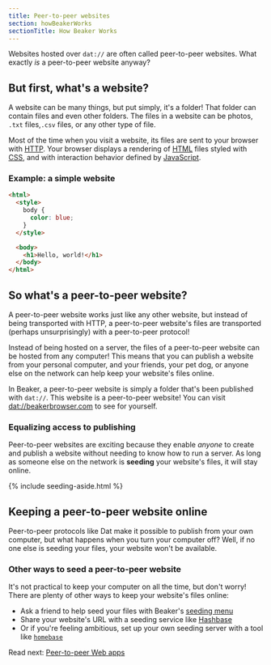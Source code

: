 ```yaml
---
title: Peer-to-peer websites
section: howBeakerWorks
sectionTitle: How Beaker Works
---
```

<p class="accent">
  Websites hosted over <code>dat://</code> are often called peer-to-peer websites. What
  exactly <em>is</em> a peer-to-peer website anyway?
</p>

## But first, what's a website?

A website can be many things, but put simply, it's a folder! That folder can contain files and even other folders. The files in a website can be photos, `.txt` files,`.csv` files, or any other type of file.

Most of the time when you visit a website, its files are sent to your browser with [HTTP](https://developer.mozilla.org/en-US/docs/Web/http). Your browser displays a rendering of [HTML](https://developer.mozilla.org/en-US/docs/Web/HTML) files styled with [CSS](https://developer.mozilla.org/en-US/docs/Learn/Getting_started_with_the_web/CSS_basics), and with interaction behavior defined by [JavaScript](https://developer.mozilla.org/en-US/docs/Learn/JavaScript/First_steps/What_is_JavaScript).

<!-- TODO would be cool to have a graphic with a mockup of a website's file structure -->


### Example: a simple website

```html
<html>
  <style>
    body {
      color: blue;
    }
  </style>

  <body>
    <h1>Hello, world!</h1>
  </body>
</html>
```

<!-- TODO aside  with the three building blocks of  the web -->

## So what's a peer-to-peer website?

A peer-to-peer website works just like any other website, but instead of being
transported with HTTP, a peer-to-peer website's files are transported
(perhaps unsurprisingly) with a peer-to-peer protocol!

Instead of being hosted on a server, the files of a peer-to-peer website can be hosted from any computer! This means that you can publish a website from your personal computer, and your friends, your pet dog, or anyone else on the network can help keep your website's files online.

In Beaker, a peer-to-peer website is simply a folder that's been published with `dat://`. This website is a peer-to-peer website! You can visit [dat://beakerbrowser.com](dat://beakerbrowser.com) to see for yourself.

<!-- TODO we really need a graphic here -->

### Equalizing access to publishing

Peer-to-peer websites are exciting because they enable *anyone* to create and publish a website without needing to know how to run a server. As long as someone else on the network is **seeding** your website's files, it will stay online.

{% include seeding-aside.html %}

## Keeping a peer-to-peer website online

Peer-to-peer protocols like Dat make it possible to publish from your own computer, but what happens when you turn your computer off? Well, if no one else is seeding your files, your website won't be available.

### Other ways to seed a peer-to-peer website

It's not  practical to keep your computer on all the time, but don't worry! There are plenty of other ways to keep your website's files online:

- Ask a friend to help seed your files with Beaker's [seeding menu](/docs/tour/#core-concept-peers-and-seeding)
- Share your website's URL with a seeding service like [Hashbase](https://hashbase.io)
- Or if you're feeling ambitious, set up your own seeding server with a tool like [`homebase`](https://github.com/beakerbrowser/homebase)

Read next: [Peer-to-peer Web apps](/docs/how-beaker-works/peer-to-peer-applications)

<!-- TODO prompt to create first website -->